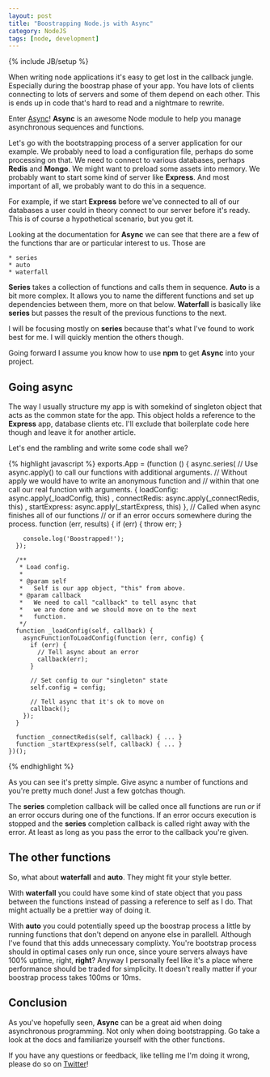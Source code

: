 ```yaml
---
layout: post
title: "Boostrapping Node.js with Async"
category: NodeJS
tags: [node, development]
---
```

{% include JB/setup %}

When writing node applications it's easy to get lost in the callback jungle. Especially during the boostrap phase of your app. You have lots of clients connecting to lots of servers and some of them depend on each other. This is ends up in code that's hard to read and a nightmare to rewrite.

Enter [Async](https://github.com/caolan/async)! **Async** is an awesome Node module to help you manage asynchronous sequences and functions.

Let's go with the bootstrapping process of a server application for our example. We probably need to load a configuration file, perhaps do some processing on that. We need to connect to various databases, perhaps **Redis** and **Mongo**. We might want to preload some assets into memory. We probably want to start some kind of server like **Express**. And most important of all, we probably want to do this in a sequence. 

For example, if we start **Express** before we've connected to all of our databases a user could in theory connect to our server before it's ready. This is of course a hypothetical scenario, but you get it.

Looking at the documentation for **Async** we can see that there are a few of the functions thar are or particular interest to us. Those are

	* series
	* auto
	* waterfall

**Series** takes a collection of functions and calls them in sequence. **Auto** is a bit more complex. It allows you to name the different functions and set up dependencies between them, more on that below. **Waterfall** is basically like **series** but passes the result of the previous functions to the next.

I will be focusing mostly on **series** because that's what I've found to work best for me. I will quickly mention the others though.

Going forward I assume you know how to use **npm** to get **Async** into your project.

## Going async

The way I usually structure my app is with somekind of singleton object that acts as the common state for the app. This object holds a reference to the **Express** app, database clients etc. I'll exclude that boilerplate code here though and leave it for another article.

Let's end the rambling and write some code shall we?

{% highlight javascript %}
    exports.App = (function () {
      async.series(
        // Use async.apply() to call our functions with additional arguments.
        // Without apply we would have to write an anonymous function and
        // within that one call our real function with arguments.
        { loadConfig: async.apply(_loadConfig, this)
        , connectRedis: async.apply(_connectRedis, this)
        , startExpress: async.apply(_startExpress, this)
      },
      // Called when async finishes all of our functions
      // or if an error occurs somewhere during the process.
      function (err, results) {
        if (err) {
          throw err;
        }
        
        console.log('Boostrapped!');
      });
      
      /**
       * Load config.
       *
       * @param self
       *   Self is our app object, "this" from above.
       * @param callback
       *   We need to call "callback" to tell async that
       *   we are done and we should move on to the next
       *   function.
       */
      function _loadConfig(self, callback) {
        asyncFunctionToLoadConfig(function (err, config) {
          if (err) {
            // Tell async about an error
            callback(err);
          }
          
          // Set config to our "singleton" state
          self.config = config;
          
          // Tell async that it's ok to move on
          callback();
        });
      }
      
      function _connectRedis(self, callback) { ... }
      function _startExpress(self, callback) { ... }
    })();
{% endhighlight %}

As you can see it's pretty simple. Give async a number of functions and you're pretty much done! Just a few gotchas though.

The **series** completion callback will be called once all functions are run _or_ if an error occurs during one of the functions. If an error occurs execution is stopped and the **series** completion callback is called right away with the error. At least as long as you pass the error to the callback you're given.

## The other functions

So, what about **waterfall** and **auto**. They might fit your style better.

With **waterfall** you could have some kind of state object that you pass between the functions instead of passing a reference to self as I do. That might actually be a prettier way of doing it.

With **auto** you could potentially speed up the boostrap process a little by running functions that don't depend on anyone else in parallell. Although I've found that this adds unnecessary complixty. You're bootstrap process should in optimal cases only run once, since youre servers always have 100% uptime, right, **right**? Anyway I personally feel like it's a place where performance should be traded for simplicity. It doesn't really matter if your boostrap process takes 100ms or 10ms.

## Conclusion

As you've hopefully seen, **Async** can be a great aid when doing asynchronous programming. Not only when doing bootstrapping. Go take a look at the docs and familiarize yourself with the other functions.

If you have any questions or feedback, like telling me I'm doing it wrong, please do so on [Twitter](http://twitter.com/simmelj)!